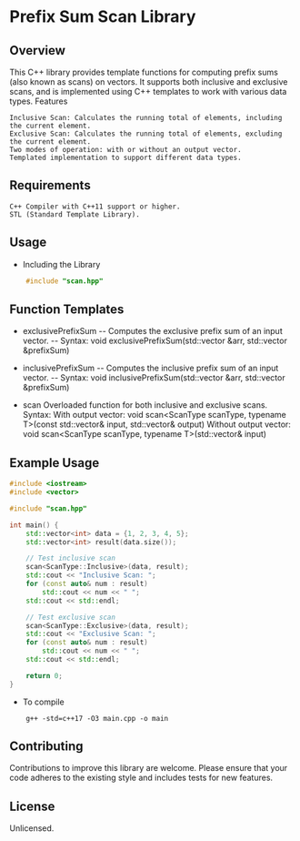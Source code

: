 # Prefix Sum Scan Library
## Overview

This C++ library provides template functions for computing prefix sums (also known as scans) on vectors. It supports both inclusive and exclusive scans, and is implemented using C++ templates to work with various data types.
Features

    Inclusive Scan: Calculates the running total of elements, including the current element.
    Exclusive Scan: Calculates the running total of elements, excluding the current element.
    Two modes of operation: with or without an output vector.
    Templated implementation to support different data types.

## Requirements

    C++ Compiler with C++11 support or higher.
    STL (Standard Template Library).

## Usage
- Including the Library

```cpp
    #include "scan.hpp"
```

## Function Templates

- exclusivePrefixSum
    -- Computes the exclusive prefix sum of an input vector.
    -- Syntax: void exclusivePrefixSum(std::vector<T> &arr, std::vector<int> &prefixSum)

- inclusivePrefixSum
    -- Computes the inclusive prefix sum of an input vector.
    -- Syntax: void inclusivePrefixSum(std::vector<T> &arr, std::vector<int> &prefixSum)

- scan
    Overloaded function for both inclusive and exclusive scans.
    Syntax:
        With output vector: void scan<ScanType scanType, typename T>(const std::vector<T>& input, std::vector<T>& output)
        Without output vector: void scan<ScanType scanType, typename T>(std::vector<T>& input)

## Example Usage

```cpp
#include <iostream>
#include <vector>

#include "scan.hpp"

int main() {
    std::vector<int> data = {1, 2, 3, 4, 5};
    std::vector<int> result(data.size());

    // Test inclusive scan
    scan<ScanType::Inclusive>(data, result);
    std::cout << "Inclusive Scan: ";
    for (const auto& num : result) 
        std::cout << num << " ";
    std::cout << std::endl;

    // Test exclusive scan
    scan<ScanType::Exclusive>(data, result);
    std::cout << "Exclusive Scan: ";
    for (const auto& num : result) 
        std::cout << num << " ";
    std::cout << std::endl;

    return 0;
}
```
- To compile
```shell
    g++ -std=c++17 -O3 main.cpp -o main
```

## Contributing

Contributions to improve this library are welcome. Please ensure that your code adheres to the existing style and includes tests for new features.

## License

Unlicensed.